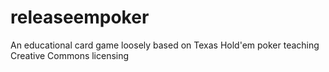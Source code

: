 # releaseempoker
An educational card game loosely based on Texas Hold'em poker teaching Creative Commons licensing
